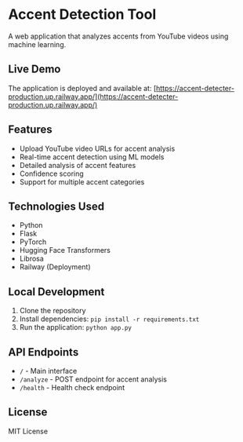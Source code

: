 # Accent Detection Tool

A web application that analyzes accents from YouTube videos using machine learning.

## Live Demo

The application is deployed and available at: [https://accent-detecter-production.up.railway.app/](https://accent-detecter-production.up.railway.app/)

## Features

- Upload YouTube video URLs for accent analysis
- Real-time accent detection using ML models
- Detailed analysis of accent features
- Confidence scoring
- Support for multiple accent categories

## Technologies Used

- Python
- Flask
- PyTorch
- Hugging Face Transformers
- Librosa
- Railway (Deployment)

## Local Development

1. Clone the repository
2. Install dependencies: `pip install -r requirements.txt`
3. Run the application: `python app.py`

## API Endpoints

- `/` - Main interface
- `/analyze` - POST endpoint for accent analysis
- `/health` - Health check endpoint

## License

MIT License
